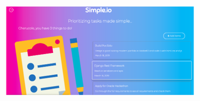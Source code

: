 ![Simple.io](https://github.com/cherucole/My_Todo_List/blob/master/Todo_App/static/img/screenshot.png?raw=true)

